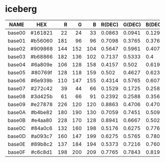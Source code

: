 # iceberg

|  NAME  |   HEX   |  R  |  G  |  B  | R(DEC) | G(DEC) | B(DEC) |  H  |  S  |  V  |
|:------:|:-------:|----:|----:|----:|:-------|:-------|:-------|----:|----:|----:|
| base00 | #161821 |  22 |  24 |  33 | 0.0863 | 0.0941 | 0.1294 | 229 |  33 |  13 |
| base01 | #b56060 | 181 |  96 |  96 | 0.7098 | 0.3765 | 0.3765 |   0 |  47 |  71 |
| base02 | #909868 | 144 | 152 | 104 | 0.5647 | 0.5961 | 0.4078 |  70 |  32 |  60 |
| base03 | #b68866 | 182 | 136 | 102 | 0.7137 | 0.5333 | 0.4    |  25 |  44 |  71 |
| base04 | #6a809e | 106 | 128 | 158 | 0.4157 | 0.502  | 0.6196 | 215 |  33 |  62 |
| base05 | #80769f | 128 | 118 | 159 | 0.502  | 0.4627 | 0.6235 | 255 |  26 |  62 |
| base06 | #6e939b | 110 | 147 | 155 | 0.4314 | 0.5765 | 0.6078 | 191 |  29 |  61 |
| base07 | #272c42 |  39 |  44 |  66 | 0.1529 | 0.1725 | 0.2588 | 229 |  41 |  26 |
| base08 | #3d425b |  61 |  66 |  91 | 0.2392 | 0.2588 | 0.3569 | 230 |  33 |  36 |
| base09 | #e27878 | 226 | 120 | 120 | 0.8863 | 0.4706 | 0.4706 |   0 |  47 |  89 |
| base0A | #b4be82 | 180 | 190 | 130 | 0.7059 | 0.7451 | 0.5098 |  70 |  32 |  75 |
| base0B | #e4aa80 | 228 | 170 | 128 | 0.8941 | 0.6667 | 0.502  |  25 |  44 |  89 |
| base0C | #84a0c6 | 132 | 160 | 198 | 0.5176 | 0.6275 | 0.7765 | 215 |  33 |  78 |
| base0D | #a093c7 | 160 | 147 | 199 | 0.6275 | 0.5765 | 0.7804 | 255 |  26 |  78 |
| base0E | #89b8c2 | 137 | 184 | 194 | 0.5373 | 0.7216 | 0.7608 | 191 |  29 |  76 |
| base0F | #c6c8d1 | 198 | 200 | 209 | 0.7765 | 0.7843 | 0.8196 | 229 |   5 |  82 |
